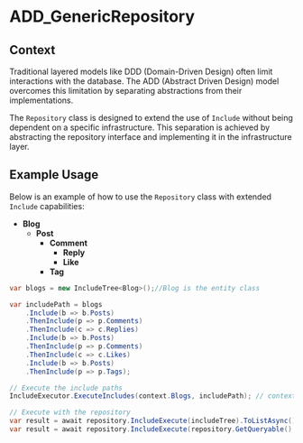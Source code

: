 # ADD_GenericRepository

## Context

Traditional layered models like DDD (Domain-Driven Design) often limit interactions with the database. The ADD (Abstract Driven Design) model overcomes this limitation by separating abstractions from their implementations.

The `Repository` class is designed to extend the use of `Include` without being dependent on a specific infrastructure. This separation is achieved by abstracting the repository interface and implementing it in the infrastructure layer.

## Example Usage

Below is an example of how to use the `Repository` class with extended `Include` capabilities:

- **Blog**
  - **Post**
    - **Comment**
      - **Reply**
      - **Like**
    - **Tag**

```csharp
var blogs = new IncludeTree<Blog>();//Blog is the entity class

var includePath = blogs
    .Include(b => b.Posts)
    .ThenInclude(p => p.Comments)
    .ThenInclude(c => c.Replies)
    .Include(b => b.Posts)
    .ThenInclude(p => p.Comments)
    .ThenInclude(c => c.Likes)
    .Include(b => b.Posts)
    .ThenInclude(p => p.Tags);

// Execute the include paths
IncludeExecutor.ExecuteIncludes(context.Blogs, includePath); // context.Blog is the DbSet

// Execute with the repository
var result = await repository.IncludeExecute(includeTree).ToListAsync(); // full DbSet
var result = await repository.IncludeExecute(repository.GetQueryable().AsNoTracking(), includeTree).ToListAsync();
```